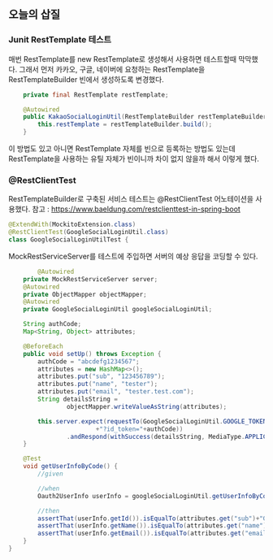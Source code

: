 ## 오늘의 삽질

### Junit RestTemplate 테스트

매번 RestTemplate를 new RestTemplate로 생성해서 사용하면 테스트할때 막막했다.
그래서 먼저 카카오, 구글, 네이버에 요청하는 RestTemplate을 RestTemplateBuilder 빈에서 생성하도록 변경했다.

```java
    private final RestTemplate restTemplate;

    @Autowired
    public KakaoSocialLoginUtil(RestTemplateBuilder restTemplateBuilder) {
        this.restTemplate = restTemplateBuilder.build();
    }
```

이 방법도 있고 아니면 RestTemplate 자체를 빈으로 등록하는 방법도 있는데 
RestTemplate을 사용하는 유틸 자체가 빈이니까 차이 없지 않을까 해서 이렇게 했다.

### @RestClientTest

RestTemplateBuilder로 구축된 서비스 테스트는 @RestClientTest 어노테이션을 사용했다.
참고 : https://www.baeldung.com/restclienttest-in-spring-boot

```java
@ExtendWith(MockitoExtension.class)
@RestClientTest(GoogleSocialLoginUtil.class)
class GoogleSocialLoginUtilTest {
```

MockRestServiceServer를 테스트에 주입하면 서버의 예상 응답을 코딩할 수 있다.

```java
		@Autowired
    private MockRestServiceServer server;
    @Autowired
    private ObjectMapper objectMapper;
    @Autowired
    private GoogleSocialLoginUtil googleSocialLoginUtil;

    String authCode;
    Map<String, Object> attributes;

    @BeforeEach
    public void setUp() throws Exception {
        authCode = "abcdefg1234567";
        attributes = new HashMap<>();
        attributes.put("sub", "123456789");
        attributes.put("name", "tester");
        attributes.put("email", "tester.test.com");
        String detailsString =
                objectMapper.writeValueAsString(attributes);

        this.server.expect(requestTo(GoogleSocialLoginUtil.GOOGLE_TOKEN_INFO_URL
                        +"?id_token="+authCode))
                .andRespond(withSuccess(detailsString, MediaType.APPLICATION_JSON));
    }

    @Test
    void getUserInfoByCode() {
        //given

        //when
        Oauth2UserInfo userInfo = googleSocialLoginUtil.getUserInfoByCode(authCode);

        //then
        assertThat(userInfo.getId()).isEqualTo(attributes.get("sub")+"G");
        assertThat(userInfo.getName()).isEqualTo(attributes.get("name"));
        assertThat(userInfo.getEmail()).isEqualTo(attributes.get("email"));
    }
}
```



